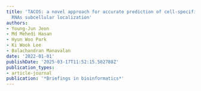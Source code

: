 ```yaml
---
title: 'TACOS: a novel approach for accurate prediction of cell-specific long noncoding
  RNAs subcellular localization'
authors:
- Young-Jun Jeon
- Md Mehedi Hasan
- Hyun Woo Park
- Ki Wook Lee
- Balachandran Manavalan
date: '2022-01-01'
publishDate: '2025-03-17T11:52:15.502788Z'
publication_types:
- article-journal
publication: '*Briefings in bioinformatics*'
---
```

